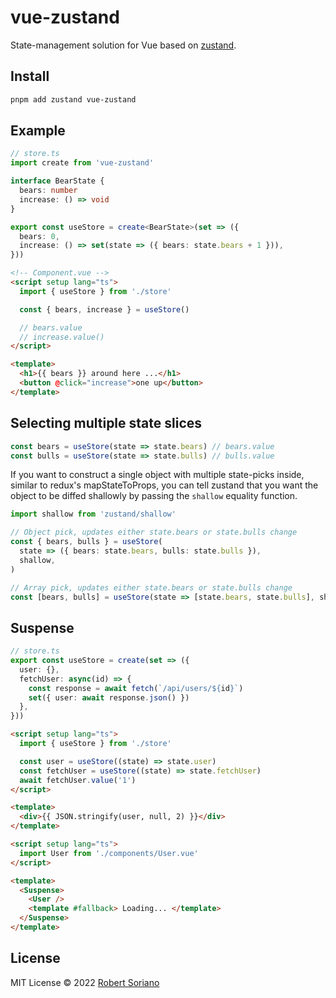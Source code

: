 # vue-zustand

State-management solution for Vue based on [zustand](https://github.com/pmndrs/zustand).

## Install

```sh
pnpm add zustand vue-zustand
```

## Example

```ts
// store.ts
import create from 'vue-zustand'

interface BearState {
  bears: number
  increase: () => void
}

export const useStore = create<BearState>(set => ({
  bears: 0,
  increase: () => set(state => ({ bears: state.bears + 1 })),
}))
```

```html
<!-- Component.vue -->
<script setup lang="ts">
  import { useStore } from './store'

  const { bears, increase } = useStore()

  // bears.value
  // increase.value()
</script>

<template>
  <h1>{{ bears }} around here ...</h1>
  <button @click="increase">one up</button>
</template>
```

## Selecting multiple state slices

```ts
const bears = useStore(state => state.bears) // bears.value
const bulls = useStore(state => state.bulls) // bulls.value
```

If you want to construct a single object with multiple state-picks inside, similar to redux's mapStateToProps, you can tell zustand that you want the object to be diffed shallowly by passing the `shallow` equality function.

```ts
import shallow from 'zustand/shallow'

// Object pick, updates either state.bears or state.bulls change
const { bears, bulls } = useStore(
  state => ({ bears: state.bears, bulls: state.bulls }),
  shallow,
)

// Array pick, updates either state.bears or state.bulls change
const [bears, bulls] = useStore(state => [state.bears, state.bulls], shallow)
```

## Suspense

```ts
// store.ts
export const useStore = create(set => ({
  user: {},
  fetchUser: async(id) => {
    const response = await fetch(`/api/users/${id}`)
    set({ user: await response.json() })
  },
}))
```

```html
<script setup lang="ts">
  import { useStore } from './store'

  const user = useStore((state) => state.user)
  const fetchUser = useStore((state) => state.fetchUser)
  await fetchUser.value('1')
</script>

<template>
  <div>{{ JSON.stringify(user, null, 2) }}</div>
</template>
```

```html
<script setup lang="ts">
  import User from './components/User.vue'
</script>

<template>
  <Suspense>
    <User />
    <template #fallback> Loading... </template>
  </Suspense>
</template>
```

## License

MIT License © 2022 [Robert Soriano](https://github.com/wobsoriano)
